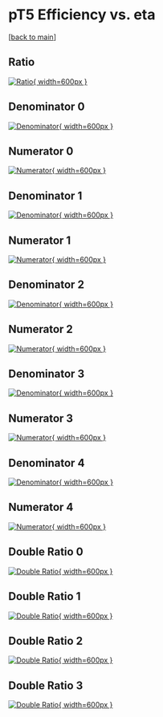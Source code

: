 # pT5 Efficiency vs. eta

[[back to main](./)]



## Ratio

[![Ratio](../mtv/var/pT5_xtr_13_-1_eff_eta.png){ width=600px }](../mtv/var/pT5_xtr_13_-1_eff_eta.pdf)

## Denominator 0

[![Denominator](../mtv/den/pT5_xtr_13_-1_eff_eta_den0.png){ width=600px }](../mtv/den/pT5_xtr_13_-1_eff_eta_den0.pdf)

## Numerator 0

[![Numerator](../mtv/num/pT5_xtr_13_-1_eff_eta_num0.png){ width=600px }](../mtv/num/pT5_xtr_13_-1_eff_eta_num0.pdf)

## Denominator 1

[![Denominator](../mtv/den/pT5_xtr_13_-1_eff_eta_den1.png){ width=600px }](../mtv/den/pT5_xtr_13_-1_eff_eta_den1.pdf)

## Numerator 1

[![Numerator](../mtv/num/pT5_xtr_13_-1_eff_eta_num1.png){ width=600px }](../mtv/num/pT5_xtr_13_-1_eff_eta_num1.pdf)

## Denominator 2

[![Denominator](../mtv/den/pT5_xtr_13_-1_eff_eta_den2.png){ width=600px }](../mtv/den/pT5_xtr_13_-1_eff_eta_den2.pdf)

## Numerator 2

[![Numerator](../mtv/num/pT5_xtr_13_-1_eff_eta_num2.png){ width=600px }](../mtv/num/pT5_xtr_13_-1_eff_eta_num2.pdf)

## Denominator 3

[![Denominator](../mtv/den/pT5_xtr_13_-1_eff_eta_den3.png){ width=600px }](../mtv/den/pT5_xtr_13_-1_eff_eta_den3.pdf)

## Numerator 3

[![Numerator](../mtv/num/pT5_xtr_13_-1_eff_eta_num3.png){ width=600px }](../mtv/num/pT5_xtr_13_-1_eff_eta_num3.pdf)

## Denominator 4

[![Denominator](../mtv/den/pT5_xtr_13_-1_eff_eta_den4.png){ width=600px }](../mtv/den/pT5_xtr_13_-1_eff_eta_den4.pdf)

## Numerator 4

[![Numerator](../mtv/num/pT5_xtr_13_-1_eff_eta_num4.png){ width=600px }](../mtv/num/pT5_xtr_13_-1_eff_eta_num4.pdf)

## Double Ratio 0

[![Double Ratio](../mtv/ratio/pT5_xtr_13_-1_eff_eta_ratio0.png){ width=600px }](../mtv/ratio/pT5_xtr_13_-1_eff_eta_ratio0.pdf)

## Double Ratio 1

[![Double Ratio](../mtv/ratio/pT5_xtr_13_-1_eff_eta_ratio1.png){ width=600px }](../mtv/ratio/pT5_xtr_13_-1_eff_eta_ratio1.pdf)

## Double Ratio 2

[![Double Ratio](../mtv/ratio/pT5_xtr_13_-1_eff_eta_ratio2.png){ width=600px }](../mtv/ratio/pT5_xtr_13_-1_eff_eta_ratio2.pdf)

## Double Ratio 3

[![Double Ratio](../mtv/ratio/pT5_xtr_13_-1_eff_eta_ratio3.png){ width=600px }](../mtv/ratio/pT5_xtr_13_-1_eff_eta_ratio3.pdf)

